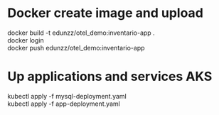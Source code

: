 # Docker create image and upload
docker build -t edunzz/otel_demo:inventario-app .
<br>
docker login
<br>
docker push edunzz/otel_demo:inventario-app
<br>
# Up applications and services AKS
kubectl apply -f mysql-deployment.yaml
<br>
kubectl apply -f app-deployment.yaml
<br>
